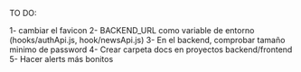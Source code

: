 TO DO:

1- cambiar el favicon
2- BACKEND_URL como variable de entorno (hooks/authApi.js, hook/newsApi.js)
3- En el backend, comprobar tamaño minimo de password
4- Crear carpeta docs en proyectos backend/frontend
5- Hacer alerts más bonitos
